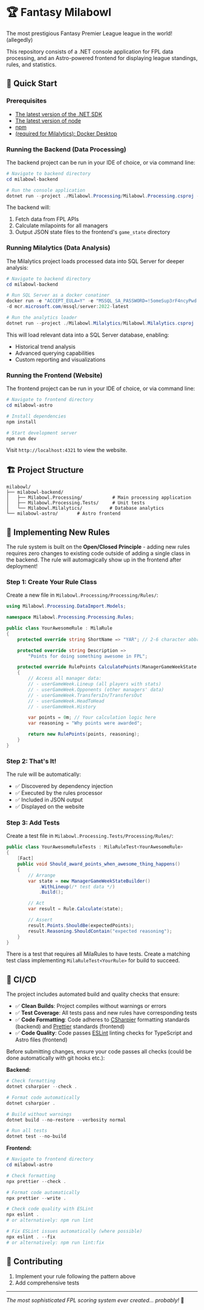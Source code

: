 # 🏆 Fantasy Milabowl

The most prestigious Fantasy Premier League league in the world! (allegedly)

This repository consists of a .NET console application for FPL data processing, and an Astro-powered frontend for displaying league standings, rules, and statistics.

## 🚀 Quick Start

### Prerequisites

-   [The latest version of the .NET SDK](https://dotnet.microsoft.com/download)
-   [The latest version of node](https://nodejs.org/)
-   [npm](https://www.npmjs.com/)
-   [(required for Milalytics): Docker Desktop](https://www.docker.com/products/docker-desktop/)

### Running the Backend (Data Processing)

The backend project can be run in your IDE of choice, or via command line:

```powershell
# Navigate to backend directory
cd milabowl-backend

# Run the console application
dotnet run --project ./Milabowl.Processing/Milabowl.Processing.csproj -- ../milabowl-astro/src/game_state
```

The backend will:

1. Fetch data from FPL APIs
2. Calculate milapoints for all managers
3. Output JSON state files to the frontend's `game_state` directory

### Running Milalytics (Data Analysis)

The Milalytics project loads processed data into SQL Server for deeper analysis:

```powershell
# Navigate to backend directory
cd milabowl-backend

# Run SQL Server as a docker conatiner
docker run -e "ACCEPT_EULA=Y" -e "MSSQL_SA_PASSWORD=!5omeSup3rF4ncyPwd!" -p 1431:1433
-d mcr.microsoft.com/mssql/server:2022-latest

# Run the analytics loader
dotnet run --project ./Milabowl.Milalytics/Milabowl.Milalytics.csproj
```

This will load relevant data into a SQL Server database, enabling:

-   Historical trend analysis
-   Advanced querying capabilities
-   Custom reporting and visualizations

### Running the Frontend (Website)

The frontend project can be run in your IDE of choice, or via command line:

```powershell
# Navigate to frontend directory
cd milabowl-astro

# Install dependencies
npm install

# Start development server
npm run dev
```

Visit `http://localhost:4321` to view the website.

## 🏗️ Project Structure

```
milabowl/
├── milabowl-backend/
│   ├── Milabowl.Processing/           # Main processing application
│   ├── Milabowl.Processing.Tests/     # Unit tests
│   └── Milabowl.Milalytics/          # Database analytics
└── milabowl-astro/       # Astro frontend
```

## 🎯 Implementing New Rules

The rule system is built on the **Open/Closed Principle** - adding new rules requires zero changes to existing code outside of adding a single class in the backend. The rule will automagically show up in the frontend after deployment!

### Step 1: Create Your Rule Class

Create a new file in `Milabowl.Processing/Processing/Rules/`:

```csharp
using Milabowl.Processing.DataImport.Models;

namespace Milabowl.Processing.Processing.Rules;

public class YourAwesomeRule : MilaRule
{
    protected override string ShortName => "YAR"; // 2-6 character abbreviation

    protected override string Description =>
        "Points for doing something awesome in FPL";

    protected override RulePoints CalculatePoints(ManagerGameWeekState userGameWeek)
    {
        // Access all manager data:
        // - userGameWeek.Lineup (all players with stats)
        // - userGameWeek.Opponents (other managers' data)
        // - userGameWeek.TransfersIn/TransfersOut
        // - userGameWeek.HeadToHead
        // - userGameWeek.History

        var points = 0m; // Your calculation logic here
        var reasoning = "Why points were awarded";

        return new RulePoints(points, reasoning);
    }
}
```

### Step 2: That's It!

The rule will be automatically:

-   ✅ Discovered by dependency injection
-   ✅ Executed by the rules processor
-   ✅ Included in JSON output
-   ✅ Displayed on the website

### Step 3: Add Tests

Create a test file in `Milabowl.Processing.Tests/Processing/Rules/`:

```csharp
public class YourAwesomeRuleTests : MilaRuleTest<YourAwesomeRule>
{
    [Fact]
    public void Should_award_points_when_awesome_thing_happens()
    {
        // Arrange
        var state = new ManagerGameWeekStateBuilder()
            .WithLineup(/* test data */)
            .Build();

        // Act
        var result = Rule.Calculate(state);

        // Assert
        result.Points.ShouldBe(expectedPoints);
        result.Reasoning.ShouldContain("expected reasoning");
    }
}
```

There is a test that requires all MilaRules to have tests. Create a matching test class implementing `MilaRuleTest<YourRule>` for build to succeed.

## 🧪 CI/CD

The project includes automated build and quality checks that ensure:

-   ✅ **Clean Builds**: Project compiles without warnings or errors
-   ✅ **Test Coverage**: All tests pass and new rules have corresponding tests
-   ✅ **Code Formatting**: Code adheres to [CSharpier](https://csharpier.com/) formatting standards (backend) and [Prettier](https://prettier.io/) standards (frontend)
-   ✅ **Code Quality**: Code passes [ESLint](https://eslint.org/) linting checks for TypeScript and Astro files (frontend)

Before submitting changes, ensure your code passes all checks (could be done automatically with git hooks etc.):

**Backend:**

```powershell
# Check formatting
dotnet csharpier --check .

# Format code automatically
dotnet csharpier .

# Build without warnings
dotnet build --no-restore --verbosity normal

# Run all tests
dotnet test --no-build
```

**Frontend:**

```powershell
# Navigate to frontend directory
cd milabowl-astro

# Check formatting
npx prettier --check .

# Format code automatically
npx prettier --write .

# Check code quality with ESLint
npx eslint .
# or alternatively: npm run lint

# Fix ESLint issues automatically (where possible)
npx eslint . --fix
# or alternatively: npm run lint:fix
```

## 🤝 Contributing

1. Implement your rule following the pattern above
2. Add comprehensive tests

---

_The most sophisticated FPL scoring system ever created... probably!_ 🎯
